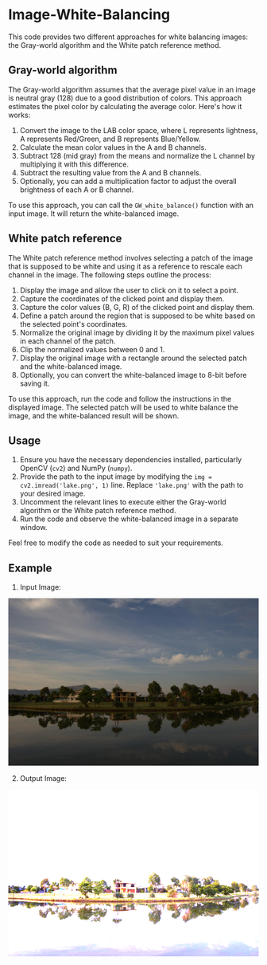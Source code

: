# Image-White-Balancing

This code provides two different approaches for white balancing images: the Gray-world algorithm and the White patch reference method.

## Gray-world algorithm

The Gray-world algorithm assumes that the average pixel value in an image is neutral gray (128) due to a good distribution of colors. This approach estimates the pixel color by calculating the average color. Here's how it works:

1. Convert the image to the LAB color space, where L represents lightness, A represents Red/Green, and B represents Blue/Yellow.
2. Calculate the mean color values in the A and B channels.
3. Subtract 128 (mid gray) from the means and normalize the L channel by multiplying it with this difference.
4. Subtract the resulting value from the A and B channels.
5. Optionally, you can add a multiplication factor to adjust the overall brightness of each A or B channel.

To use this approach, you can call the `GW_white_balance()` function with an input image. It will return the white-balanced image.

## White patch reference

The White patch reference method involves selecting a patch of the image that is supposed to be white and using it as a reference to rescale each channel in the image. The following steps outline the process:

1. Display the image and allow the user to click on it to select a point.
2. Capture the coordinates of the clicked point and display them.
3. Capture the color values (B, G, R) of the clicked point and display them.
4. Define a patch around the region that is supposed to be white based on the selected point's coordinates.
5. Normalize the original image by dividing it by the maximum pixel values in each channel of the patch.
6. Clip the normalized values between 0 and 1.
7. Display the original image with a rectangle around the selected patch and the white-balanced image.
8. Optionally, you can convert the white-balanced image to 8-bit before saving it.

To use this approach, run the code and follow the instructions in the displayed image. The selected patch will be used to white balance the image, and the white-balanced result will be shown.

## Usage

1. Ensure you have the necessary dependencies installed, particularly OpenCV (`cv2`) and NumPy (`numpy`).
2. Provide the path to the input image by modifying the `img = cv2.imread('lake.png', 1)` line. Replace `'lake.png'` with the path to your desired image.
3. Uncomment the relevant lines to execute either the Gray-world algorithm or the White patch reference method.
4. Run the code and observe the white-balanced image in a separate window.

Feel free to modify the code as needed to suit your requirements.

## Example
1. Input Image:

![Input Image:](https://github.com/BilalSardar009/Image-White-Balancing/blob/main/White%20Balancing/lake.png)

2. Output Image:

![Output Image](https://github.com/BilalSardar009/Image-White-Balancing/blob/main/White%20Balancing/color-balanced-lake.png)

